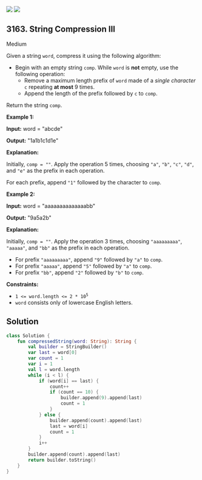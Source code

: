 [![](https://img.shields.io/github/stars/javadev/LeetCode-in-Kotlin?label=Stars&style=flat-square)](https://github.com/javadev/LeetCode-in-Kotlin)
[![](https://img.shields.io/github/forks/javadev/LeetCode-in-Kotlin?label=Fork%20me%20on%20GitHub%20&style=flat-square)](https://github.com/javadev/LeetCode-in-Kotlin/fork)

## 3163\. String Compression III

Medium

Given a string `word`, compress it using the following algorithm:

*   Begin with an empty string `comp`. While `word` is **not** empty, use the following operation:
    *   Remove a maximum length prefix of `word` made of a _single character_ `c` repeating **at most** 9 times.
    *   Append the length of the prefix followed by `c` to `comp`.

Return the string `comp`.

**Example 1:**

**Input:** word = "abcde"

**Output:** "1a1b1c1d1e"

**Explanation:**

Initially, `comp = ""`. Apply the operation 5 times, choosing `"a"`, `"b"`, `"c"`, `"d"`, and `"e"` as the prefix in each operation.

For each prefix, append `"1"` followed by the character to `comp`.

**Example 2:**

**Input:** word = "aaaaaaaaaaaaaabb"

**Output:** "9a5a2b"

**Explanation:**

Initially, `comp = ""`. Apply the operation 3 times, choosing `"aaaaaaaaa"`, `"aaaaa"`, and `"bb"` as the prefix in each operation.

*   For prefix `"aaaaaaaaa"`, append `"9"` followed by `"a"` to `comp`.
*   For prefix `"aaaaa"`, append `"5"` followed by `"a"` to `comp`.
*   For prefix `"bb"`, append `"2"` followed by `"b"` to `comp`.

**Constraints:**

*   <code>1 <= word.length <= 2 * 10<sup>5</sup></code>
*   `word` consists only of lowercase English letters.

## Solution

```kotlin
class Solution {
    fun compressedString(word: String): String {
        val builder = StringBuilder()
        var last = word[0]
        var count = 1
        var i = 1
        val l = word.length
        while (i < l) {
            if (word[i] == last) {
                count++
                if (count == 10) {
                    builder.append(9).append(last)
                    count = 1
                }
            } else {
                builder.append(count).append(last)
                last = word[i]
                count = 1
            }
            i++
        }
        builder.append(count).append(last)
        return builder.toString()
    }
}
```